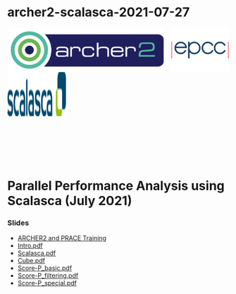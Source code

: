 # archer2-scalasca-2021-07-27

<img src="./images/Archer2_logo.png" width="355" height="100"
align="left"> <img src="./images/epcc_logo.jpg" align="right"
width="133" height="100"> <img src="./images/scalasca-logo.png" align="centre"
width="133" height="100">

<br /><br /><br /><br /><br />

# Parallel Performance Analysis using Scalasca (July 2021)

<h3>Slides</h3>

 * <a href="slides/L00-ARCHER2-PTC-Intro.pdf">ARCHER2 and PRACE Training</a>
 * <a href="slides/Intro.pdf">Intro.pdf</a>
 * <a href="slides/Scalasca.pdf">Scalasca.pdf</a>
 * <a href="slides/Cube.pdf">Cube.pdf</a>
 * <a href="slides/Score-P_basic.pdf">Score-P_basic.pdf</a>
 * <a href="slides/Score-P_filtering.pdf">Score-P_filtering.pdf</a>
 * <a href="slides/Score-P_special.pdf">Score-P_special.pdf</a>
